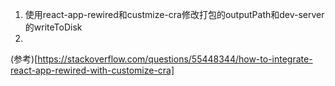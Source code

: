 1. 使用react-app-rewired和custmize-cra修改打包的outputPath和dev-server的writeToDisk
2. 

(参考)[https://stackoverflow.com/questions/55448344/how-to-integrate-react-app-rewired-with-customize-cra]